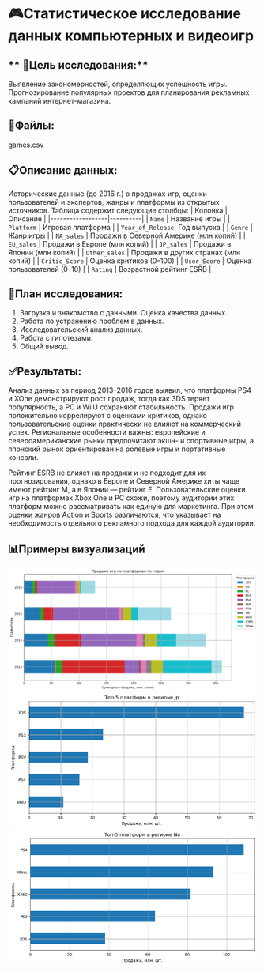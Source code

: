 # :video_game:Статистическое исследование данных компьютерных и видеоигр

## ** :dart:Цель исследования:**

Выявление закономерностей, определяющих успешность игры. 
Прогнозирование популярных проектов для планирования рекламных кампаний интернет-магазина.



## :file_folder:**Файлы:**
games.csv

## :clipboard:**Описание данных:**
Исторические данные (до 2016 г.) о продажах игр, оценки пользователей и экспертов, жанры и платформы из открытых источников. Таблица содержит следующие столбцы:
| Колонка          | Описание |
|------------------|----------|
| `Name`           | Название игры |
| `Platform`       | Игровая платформа |
| `Year_of_Release`| Год выпуска |
| `Genre`          | Жанр игры |
| `NA_sales`       | Продажи в Северной Америке (млн копий) |
| `EU_sales`       | Продажи в Европе (млн копий) |
| `JP_sales`       | Продажи в Японии (млн копий) |
| `Other_sales`    | Продажи в других странах (млн копий) |
| `Critic_Score`   | Оценка критиков (0–100) |
| `User_Score`     | Оценка пользователей (0–10) |
| `Rating`         | Возрастной рейтинг ESRB |


## :scroll:**План исследования:**

1. Загрузка и знакомство с данными. Оценка качества данных.
2. Работа по устранению проблем в данных.
3. Исследовательский анализ данных.
4. Работа с гипотезами.
5. Общий вывод.

## :white_check_mark:**Результаты:**

Анализ данных за период 2013–2016 годов выявил, что платформы PS4
и XOne демонстрируют рост продаж, тогда как 3DS теряет 
популярность, а PC и WiiU сохраняют стабильность. 
Продажи игр положительно коррелируют с оценками критиков, 
однако пользовательские оценки практически не влияют на 
коммерческий успех. Региональные особенности важны: 
европейские и североамериканские рынки предпочитают экшн- и 
спортивные игры, а японский рынок ориентирован на ролевые игры и 
портативные консоли.

Рейтинг ESRB не влияет на продажи и не подходит для их 
прогнозирования, однако в Европе и Северной Америке хиты 
чаще имеют рейтинг M, а в Японии — рейтинг E. Пользовательские 
оценки игр на платформах Xbox One и PC схожи, поэтому аудитории 
этих платформ можно рассматривать как единую для маркетинга. 
При этом оценки жанров Action и Sports различаются, что 
указывает на необходимость отдельного рекламного подхода для 
каждой аудитории.

## :bar_chart:**Примеры визуализаций**
![Продажи игр по платформам](img/img1.png)
![Топ-5 платформ в Японии](img/img2.png)
![ТОп-5 платформ в Северной Америке](img/img3.png)

